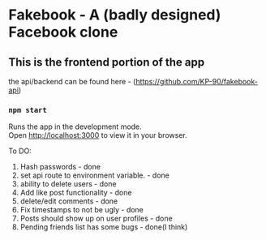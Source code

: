 # Fakebook - A (badly designed) Facebook clone

## This is the frontend portion of the app

the api/backend can be found here - (https://github.com/KP-90/fakebook-api)


### `npm start`

Runs the app in the development mode.\
Open [http://localhost:3000](http://localhost:3000) to view it in your browser.

To DO:

1. Hash passwords - done
2. set api route to environment variable. - done
3. ability to delete users - done
4. Add like post functionality - done
5. delete/edit comments - done  
6. Fix timestamps to not be ugly - done
7. Posts should show up on user profiles - done
8. Pending friends list has some bugs - done(I think)